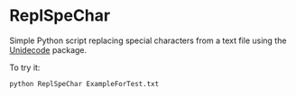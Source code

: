 # ReplSpeChar #

Simple Python script replacing special characters from a text file using the [Unidecode](https://pypi.python.org/pypi/Unidecode) package.

To try it:

```
python ReplSpeChar ExampleForTest.txt
```